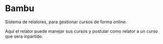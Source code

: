 # Bambu

Sistema de relatores, para gestionar cursos de forma online.

Aquí el relator puede manejar sus cursos y postular como relator a un curso que sera inpartido.
